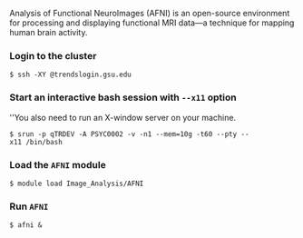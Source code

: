 Analysis of Functional NeuroImages (AFNI) is an open-source environment
for processing and displaying functional MRI data—a technique for
mapping human brain activity.

### Login to the cluster

`$ ssh -XY `<campusID>`@trendslogin.gsu.edu`

### Start an interactive bash session with `--x11` option

''You also need to run an X-window server on your machine.

`$ srun -p qTRDEV -A PSYC0002 -v -n1 --mem=10g -t60 --pty --x11 /bin/bash`

### Load the `AFNI` module

`$ module load Image_Analysis/AFNI`

### Run `AFNI`

`$ afni &`